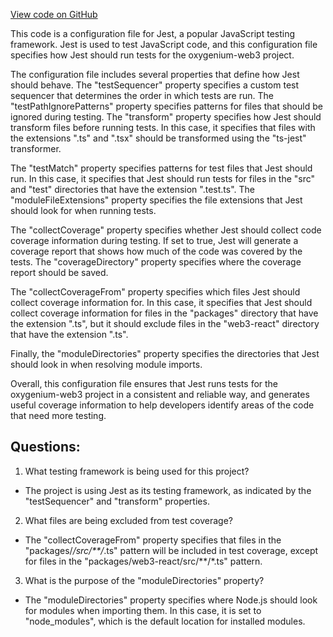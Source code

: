 [View code on GitHub](https://github.com/oxygenium/oxygenium-web3/jest-config.json)

This code is a configuration file for Jest, a popular JavaScript testing framework. Jest is used to test JavaScript code, and this configuration file specifies how Jest should run tests for the oxygenium-web3 project.

The configuration file includes several properties that define how Jest should behave. The "testSequencer" property specifies a custom test sequencer that determines the order in which tests are run. The "testPathIgnorePatterns" property specifies patterns for files that should be ignored during testing. The "transform" property specifies how Jest should transform files before running tests. In this case, it specifies that files with the extensions ".ts" and ".tsx" should be transformed using the "ts-jest" transformer.

The "testMatch" property specifies patterns for test files that Jest should run. In this case, it specifies that Jest should run tests for files in the "src" and "test" directories that have the extension ".test.ts". The "moduleFileExtensions" property specifies the file extensions that Jest should look for when running tests.

The "collectCoverage" property specifies whether Jest should collect code coverage information during testing. If set to true, Jest will generate a coverage report that shows how much of the code was covered by the tests. The "coverageDirectory" property specifies where the coverage report should be saved.

The "collectCoverageFrom" property specifies which files Jest should collect coverage information for. In this case, it specifies that Jest should collect coverage information for files in the "packages" directory that have the extension ".ts", but it should exclude files in the "web3-react" directory that have the extension ".ts".

Finally, the "moduleDirectories" property specifies the directories that Jest should look in when resolving module imports.

Overall, this configuration file ensures that Jest runs tests for the oxygenium-web3 project in a consistent and reliable way, and generates useful coverage information to help developers identify areas of the code that need more testing.
## Questions: 
 1. What testing framework is being used for this project?
- The project is using Jest as its testing framework, as indicated by the "testSequencer" and "transform" properties.

2. What files are being excluded from test coverage?
- The "collectCoverageFrom" property specifies that files in the "packages/*/src/**/*.ts" pattern will be included in test coverage, except for files in the "packages/web3-react/src/**/*.ts" pattern.

3. What is the purpose of the "moduleDirectories" property?
- The "moduleDirectories" property specifies where Node.js should look for modules when importing them. In this case, it is set to "node_modules", which is the default location for installed modules.